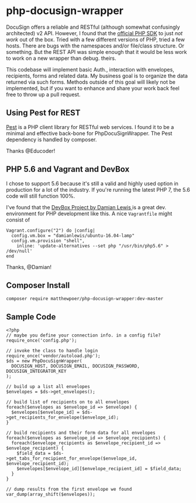 # php-docusign-wrapper
DocuSign offers a reliable and RESTful (although somewhat confusingly architected) v2 API. However, I found that the [official PHP SDK](https://github.com/docusign/docusign-php-client) to just *not work* out of the box. Tried with a few different versions of PHP, tried a few hosts. There are bugs with the namespaces and/or file/class structure. Or something. But the REST API was simple enough that it would be less work to work on a new wrapper than debug. theirs.

This codebase will implement basic Auth., interaction with envelopes, recipients, forms and related data. My business goal is to organize the data returned via such forms. Methods outside of this goal will likely not be implemented, but if you want to enhance and share your work back feel free to throw up a pull request.

## Using Pest for REST
[Pest](https://github.com/educoder/pest) is a PHP client library for RESTful web services. I found it to be a minimal and effective back-bone for PhpDocuSignWrapper. The Pest dependency is handled by composer.

Thanks @Educoder!

## PHP 5.6 and Vagrant and DevBox
I chose to support 5.6 because it's still a valid and highly used option in production for a lot of the industry. If you're running the latest PHP 7, the 5.6 code will still function 100%.

I've found that the [DevBox Project by Damian Lewis ](https://github.com/damianlewis/devbox) is a great dev. environment for PHP development like this. A nice `Vagrantfile` might consist of

```
Vagrant.configure("2") do |config|
  config.vm.box = "damianlewis/ubuntu-16.04-lamp"
  config.vm.provision "shell",
    inline: 'update-alternatives --set php "/usr/bin/php5.6" > /dev/null'
end
```

Thanks, @Damian!

## Composer Install

```
composer require matthewpoer/php-docusign-wrapper:dev-master
```

## Sample Code
```
<?php
// maybe you define your connection info. in a config file?
require_once('config.php');

// invoke the class to handle login
require_once('vendor/autoload.php');
$ds = new PhpDocuSignWrapper(
  DOCUSIGN_HOST, DOCUSIGN_EMAIL, DOCUSIGN_PASSWORD, DOCUSIGN_INTEGRATOR_KEY
);

// build up a list all envelopes
$envelopes = $ds->get_envelopes();

// build list of recipients on to all envelopes
foreach($envelopes as $envelope_id => $envelope) {
  $envelopes[$envelope_id] = $ds->get_recipients_for_envelope($envelope_id);
}

// build recipients and their form data for all envelopes
foreach($envelopes as $envelope_id => $envelope_recipients) {
  foreach($envelope_recipients as $envelope_recipient_id => $envelope_recipient) {
    $field_data = $ds->get_tabs_for_recipient_for_envelope($envelope_id, $envelope_recipient_id);
    $envelopes[$envelope_id][$envelope_recipient_id] = $field_data;
  }
}

// dump results from the first envelope we found
var_dump(array_shift($envelopes));
```

